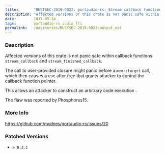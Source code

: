 ```yaml
---
title:       "RUSTSEC-2019-0022: portaudio-rs: Stream callback function is not unwind safe"
description: "Affected versions of this crate is not panic safe within callback functions streamcallback and streamfinishedcallback. The call to userprovided closure might panic before a memforget call, which then causes a use after free that grants attacker to control the callback function pointer. This allows an attacker to construct an arbitrary code execution .  The flaw was reported by Phosphorus15."
date:        2017-09-14
tags:        portaudio-rs audio ffi
permalink:   /advisories/RUSTSEC-2019-0022:output_ext
---
```


### Description

Affected versions of this crate is not panic safe within callback functions `stream_callback` and `stream_finished_callback`.

The call to user-provided closure might panic before a `mem::forget` call, which then causes a use after free that grants attacker to control the callback function pointer.

This allows an attacker to construct an arbitrary code execution .
 
The flaw was reported by Phosphorus15.

### More Info

<https://github.com/mvdnes/portaudio-rs/issues/20>

### Patched Versions

- `> 0.3.1`


